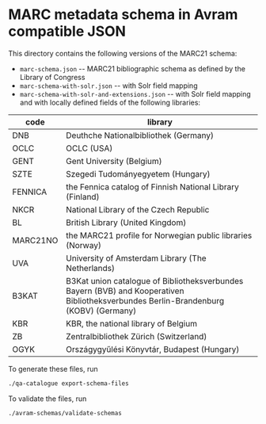 # MARC metadata schema in Avram compatible JSON

This directory contains the following versions of the MARC21 schema:

* `marc-schema.json` -- MARC21 bibliographic schema as defined by the Library of Congress
* `marc-schema-with-solr.json` -- with Solr field mapping
* `marc-schema-with-solr-and-extensions.json` -- with Solr field mapping and with locally defined fields of the following libraries: 

| code | library |
| ---- |---------|
| DNB | Deuthche Nationalbibliothek (Germany) |
| OCLC | OCLC (USA) |
| GENT | Gent University (Belgium) |
| SZTE | Szegedi Tudományegyetem (Hungary) |
| FENNICA | the Fennica catalog of Finnish National Library (Finland) |
| NKCR | National Library of the Czech Republic |
| BL | British Library (United Kingdom) |
| MARC21NO | the MARC21 profile for Norwegian public libraries (Norway) |
| UVA | University of Amsterdam Library (The Netherlands) |
| B3KAT | B3Kat union catalogue of Bibliotheksverbundes Bayern (BVB) and Kooperativen Bibliotheksverbundes Berlin-Brandenburg (KOBV) (Germany) |
| KBR | KBR, the national library of Belgium |
| ZB | Zentralbibliothek Zürich (Switzerland) |
| OGYK | Országygyűlési Könyvtár, Budapest (Hungary) |

To generate these files, run

```bash
./qa-catalogue export-schema-files
```

To validate the files, run

```bash
./avram-schemas/validate-schemas
```
